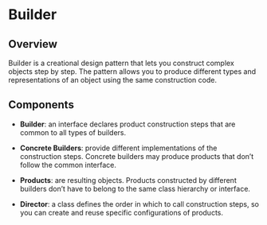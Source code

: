 
# Builder

## Overview
Builder is a creational design pattern that lets you construct complex objects step by step. The pattern allows you to produce different types and representations of an object using the same construction code.

## Components
- **Builder**: an interface declares product construction steps that are common to all types of builders.

- **Concrete Builders**: provide different implementations of the construction steps. Concrete builders may produce products that don’t follow the common interface.

- **Products**: are resulting objects. Products constructed by different builders don’t have to belong to the same class hierarchy or interface.

- **Director**: a class defines the order in which to call construction steps, so you can create and reuse specific configurations of products.
